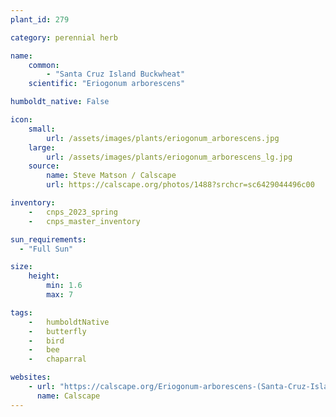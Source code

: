 ```yaml
---
plant_id: 279

category: perennial herb

name: 
    common:  
        - "Santa Cruz Island Buckwheat"    
    scientific: "Eriogonum arborescens"  

humboldt_native: False

icon: 
    small: 
        url: /assets/images/plants/eriogonum_arborescens.jpg
    large: 
        url: /assets/images/plants/eriogonum_arborescens_lg.jpg
    source: 
        name: Steve Matson / Calscape
        url: https://calscape.org/photos/1488?srchcr=sc6429044496c00 

inventory: 
    -   cnps_2023_spring
    -   cnps_master_inventory

sun_requirements:
  - "Full Sun"

size:
    height: 
        min: 1.6
        max: 7

tags:  
    -   humboldtNative
    -   butterfly
    -   bird
    -   bee
    -   chaparral

websites: 
    - url: "https://calscape.org/Eriogonum-arborescens-(Santa-Cruz-Island-Buckwheat)"
      name: Calscape
---
```

